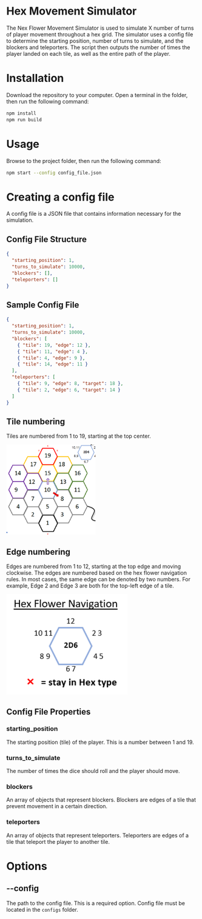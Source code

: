 # Hex Movement Simulator

The Nex Flower Movement Simulator is used to simulate X number of turns of player
movement throughout a hex grid. The simulator uses a config file to determine the
starting position, number of turns to simulate, and the blockers and teleporters. The
script then outputs the number of times the player landed on each tile, as well as
the entire path of the player.

# Installation

Download the repository to your computer. Open a terminal in the folder, then run
the following command:

```sh
npm install
npm run build
```

# Usage

Browse to the project folder, then run the following command:

```sh
npm start --config config_file.json
```

# Creating a config file

A config file is a JSON file that contains information necessary for the simulation.

## Config File Structure

```json
{
  "starting_position": 1,
  "turns_to_simulate": 10000,
  "blockers": [],
  "teleporters": []
}
```

## Sample Config File

```json
{
  "starting_position": 1,
  "turns_to_simulate": 10000,
  "blockers": [
    { "tile": 19, "edge": 12 },
    { "tile": 11, "edge": 4 },
    { "tile": 4, "edge": 9 },
    { "tile": 14, "edge": 11 }
  ],
  "teleporters": [
    { "tile": 9, "edge": 8, "target": 18 },
    { "tile": 2, "edge": 6, "target": 14 }
  ]
}
```

## Tile numbering

Tiles are numbered from 1 to 19, starting at the top center.

![Tile numbering](./documentation/tiles.png)

## Edge numbering

Edges are numbered from 1 to 12, starting at the top edge and moving clockwise.
The edges are numbered based on the hex flower navigation rules. In most cases, the same
edge can be denoted by two numbers. For example, Edge 2 and Edge 3 are both for the top-left
edge of a tile.

![Edge numbering](./documentation/navigation.png)

## Config File Properties

### starting_position

The starting position (tile) of the player. This is a number between 1 and 19.

### turns_to_simulate

The number of times the dice should roll and the player should move.

### blockers

An array of objects that represent blockers. Blockers are edges of a tile that
prevent movement in a certain direction.

### teleporters

An array of objects that represent teleporters. Teleporters are edges of a tile
that teleport the player to another tile.

# Options

## --config

The path to the config file. This is a required option.
Config file must be located in the `configs` folder.
